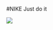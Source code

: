 #NIKE
Just do it

<img src="https://c.static-nike.com/a/images/w_1920,c_limit/mdbgldn6yg1gg88jomci/image.jpg">